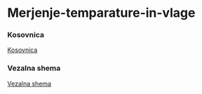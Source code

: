 # Merjenje-temparature-in-vlage



### Kosovnica

[Kosovnica](Kosovnica)

### Vezalna shema 

[Vezalna shema](Vezalna_shema.png)

